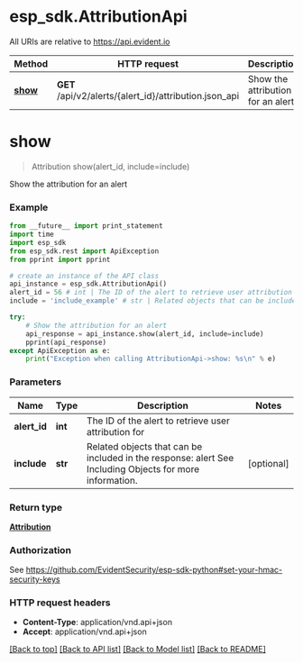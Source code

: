 # esp_sdk.AttributionApi

All URIs are relative to https://api.evident.io

Method | HTTP request | Description
------------- | ------------- | -------------
[**show**](AttributionApi.md#show) | **GET** /api/v2/alerts/{alert_id}/attribution.json_api | Show the attribution for an alert


# **show**
> Attribution show(alert_id, include=include)

Show the attribution for an alert



### Example 
```python
from __future__ import print_statement
import time
import esp_sdk
from esp_sdk.rest import ApiException
from pprint import pprint

# create an instance of the API class
api_instance = esp_sdk.AttributionApi()
alert_id = 56 # int | The ID of the alert to retrieve user attribution for
include = 'include_example' # str | Related objects that can be included in the response:  alert See Including Objects for more information. (optional)

try: 
    # Show the attribution for an alert
    api_response = api_instance.show(alert_id, include=include)
    pprint(api_response)
except ApiException as e:
    print("Exception when calling AttributionApi->show: %s\n" % e)
```

### Parameters

Name | Type | Description  | Notes
------------- | ------------- | ------------- | -------------
 **alert_id** | **int**| The ID of the alert to retrieve user attribution for | 
 **include** | **str**| Related objects that can be included in the response:  alert See Including Objects for more information. | [optional] 

### Return type

[**Attribution**](Attribution.md)

### Authorization

See https://github.com/EvidentSecurity/esp-sdk-python#set-your-hmac-security-keys

### HTTP request headers

 - **Content-Type**: application/vnd.api+json
 - **Accept**: application/vnd.api+json

[[Back to top]](#) [[Back to API list]](../README.md#documentation-for-api-endpoints) [[Back to Model list]](../README.md#documentation-for-models) [[Back to README]](../README.md)

